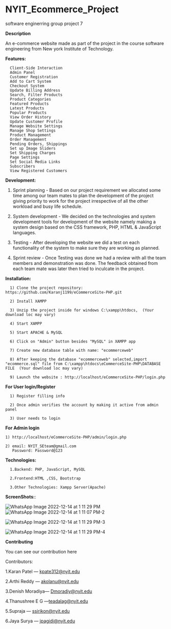 # NYIT_Ecommerce_Project

software enginerring group project 7



**Description**

An e-commerce website made as part of the project in the course software engineering from New york Institute of Technology.

**Features:**

      Client-Side Interaction
      Admin Panel
      Customer Registration
      Add to Cart System
      Checkout System
      Update Billing Address
      Search, Filter Products
      Product Categories
      Featured Products
      Latest Products
      Popular Products
      View Order History
      Update Customer Profile
      Manage Website Settings
      Manage Shop Settings
      Product Management
      Order Management
      Pending Orders, Shippings
      Set up Image Sliders
      Set Shipping Charges
      Page Settings
      Set Social Media Links
      Subscribers
      View Registered Customers
      

**Development:**

1) Sprint planning - Based on our project requirement we allocated some time among our team mates to plan the development of the project giving priority to work for the project irrespective of all the other workload and busy life schedule. 

2) System development - We decided on the technologies and system development tools for development of the website namely making a system design based on the CSS framework, PHP, HTML & JavaScript languages. 

3) Testing - After developing the website we did a test on each functionality of the system to make sure they are working as planned.

4) Sprint review - Once Testing was done we had a review with all the team members and demonstration was done. The feedback obtained from each team mate was later then tried to inculcate in the project. 



**Installation:**


      1) Clone the project repository: https://github.com/Karanj1199/eCommerceSite-PHP.git

      2) Install XAMPP

      3) Unzip the project inside for windows C:\xampp\htdocs,  (Your download loc may vary)

      4) Start XAMPP

      5) Start APACHE & MySQL

      6) Click on "Admin" button besides "MySQL" in XAMPP app

      7) Create new database table with name: "ecommerceweb"

      8) After keeping the database "ecommerceweb" selected,import "ecommerce.sql" file from C:\xampp\htdocs\eCommerceSite-PHP\DATABASE FILE  (Your download loc may vary)

      9) Launch the website : http://localhost/eCommerceSite-PHP/login.php  

**For User login/Register**

      1) Register filling info

      2) Once admin verifies the account by making it active from admin panel

      3) User needs to login



**For Admin login**

    1) http://localhost/eCommerceSite-PHP/admin/login.php

    2) email: NYIT_SEteam@gmail.com
       Password: Password@123
   
  
**Technologies:**
    
      1.Backend: PHP, JavaScript, MySQL
   
      2.Frontend:HTML ,CSS, Bootstrap
   
      3.Other Technologies: Xampp Server(Apache)
   
   
  

**ScreenShots:**:


![WhatsApp Image 2022-12-14 at 1 11 29 PM](https://user-images.githubusercontent.com/37553333/207685778-16f5fd18-1614-468f-a4d3-99511ff43cf9.jpeg)
![WhatsApp Image 2022-12-14 at 1 11 07 PM-2](https://user-images.githubusercontent.com/37553333/207685781-697eadd5-34cb-4385-b8b7-0b4ce5c540d2.jpeg)

![WhatsApp Image 2022-12-14 at 1 11 29 PM-3](https://user-images.githubusercontent.com/37553333/207685775-53b7f826-7abe-47d1-9a91-61563a33aaef.jpeg)

![WhatsApp Image 2022-12-14 at 1 11 29 PM-4](https://user-images.githubusercontent.com/37553333/207685774-9de2f675-f2c9-4fdc-8d11-900cc4bc3e6b.jpeg)









**Contributing**

You can see our contribution here

Contributors:


1.Karan Patel — kpate312@nyit.edu

2.Arthi Reddy — akolanu@nyit.edu

3.Denish Moradiya— Dmoradiy@nyit.edu

4.Thanushree E G —teadalag@nyit.edu

5.Supraja — ssirikon@nyit.edu

6.Jaya Surya — jpagidi@nyit.edu



